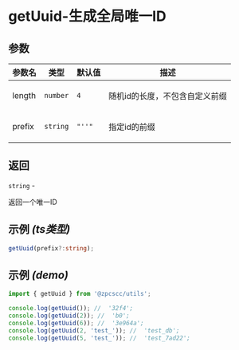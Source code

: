# getUuid-生成全局唯一ID

## 参数

| 参数名 | 类型                | 默认值                                | 描述                                  |
| ------ | ------------------- | ------------------------------------- | ------------------------------------- |
| length | <code>number</code> | <code>4</code>                        | <p>随机id的长度，不包含自定义前缀</p> |
| prefix | <code>string</code> | <code>&quot;&#x27;&#x27;&quot;</code> | <p>指定id的前缀</p>                   |

## 返回

<code>string</code> - <p>返回一个唯一ID</p>

## 示例 _(ts类型)_

```typescript
getUuid(prefix?:string);
```

## 示例 _(demo)_

```typescript
import { getUuid } from '@zpcscc/utils';

console.log(getUuid()); //  '32f4';
console.log(getUuid(2)); //  'b0';
console.log(getUuid(6)); //  '3e964a';
console.log(getUuid(2, 'test_')); //  'test_db';
console.log(getUuid(5, 'test_')); //  'test_7ad22';
```
